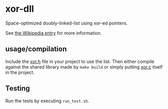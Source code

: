 # xor-dll
Space-optimized doubly-linked-list using xor-ed pointers.

See [the Wikipedia entry](https://en.wikipedia.org/wiki/XOR_linked_list) for more information.

## usage/compilation

Include the [xor.h](/src/xor.h) file in your project to use the list. Then either compile against the shared library made by `make build` or simply putting [xor.c](/src/xor.c) itself in the project.

## Testing

Run the tests by executing `run_test.sh`.
